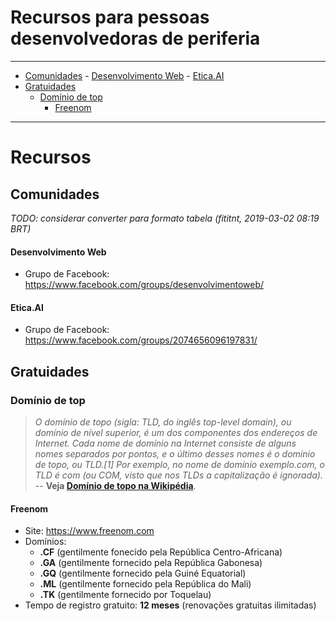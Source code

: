 # Recursos para pessoas desenvolvedoras de periferia

---

<!-- TOC depthFrom:2 depthTo:4 -->

- [Comunidades](#comunidades)
        - [Desenvolvimento Web](#desenvolvimento-web)
        - [Etica.AI](#eticaai)
- [Gratuidades](#gratuidades)
    - [Domínio de top](#domínio-de-top)
        - [Freenom](#freenom)

<!-- /TOC -->

---

# Recursos

## Comunidades

_TODO: considerar converter para formato tabela (fititnt, 2019-03-02 08:19 BRT)_

#### Desenvolvimento Web
- Grupo de Facebook: <https://www.facebook.com/groups/desenvolvimentoweb/>

#### Etica.AI
- Grupo de Facebook: <https://www.facebook.com/groups/2074656096197831/>

## Gratuidades

### Domínio de top
> _O domínio de topo (sigla: TLD, do inglês top-level domain), ou domínio de
nível superior, é um dos componentes dos endereços de Internet. Cada nome de
domínio na Internet consiste de alguns nomes separados por pontos, e o último
desses nomes é o domínio de topo, ou TLD.[1] Por exemplo, no nome de domínio
exemplo.com, o TLD é com (ou COM, visto que nos TLDs a capitalização é
ignorada)._ -- **Veja [Domínio de topo na Wikipédia](https://pt.wikipedia.org/wiki/Dom%C3%ADnio_de_topo)**.

#### Freenom

- Site: <https://www.freenom.com>
- Domínios:
  - **.CF** (gentilmente fonecido pela República Centro-Africana)
  - **.GA** (gentilmente fornecido pela República Gabonesa)
  - **.GQ** (gentilmente fornecido pela Guiné Equatorial)
  - **.ML** (gentilmente fornecido pela República do Mali)
  - **.TK** (gentilmente fornecido por Toquelau)
- Tempo de registro gratuito: **12 meses** (renovações gratuitas ilimitadas)

<!--

A Freenom intermedia o registro de entidades que, em troca de divulgação

https://www.espacoblog.com/como-registrar-dominio-gratis-na-freenom.html
-->